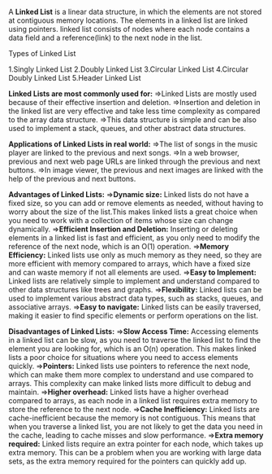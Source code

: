 A **Linked List** is a linear data structure, in which the elements are not stored at contiguous memory locations.
The elements in a linked list are linked using pointers. linked list consists of nodes where each node contains
a data field and a reference(link) to the next node in the list.


Types of Linked List

1.Singly Linked List
2.Doubly Linked List
3.Circular Linked List
4.Circular Doubly Linked List
5.Header Linked List

__Linked Lists are most commonly used for:__
=>Linked Lists are mostly used because of their effective insertion and deletion. 
=>Insertion and deletion in the linked list are very effective and take less time complexity as compared to
  the array data structure. 
=>This data structure is simple and can be also used to implement a stack, queues, and other abstract data structures.  

__Applications of Linked Lists in real world:__
=>The list of songs in the music player are linked to the previous and next songs. 
=>In a web browser, previous and next web page URLs are linked through the previous and next buttons.
=>In image viewer, the previous and next images are linked with the help of the previous and next buttons.

__Advantages of Linked Lists:__
=>**Dynamic size:** Linked lists do not have a fixed size, so you can add or remove elements as needed, without having to worry 
  about the size of the list.This makes linked lists a great choice when you need to work with a collection of items whose size 
  can change dynamically.
=>**Efficient Insertion and Deletion:** Inserting or deleting elements in a linked list is fast and efficient, 
  as you only need to modify the reference of the next node, which is an O(1) operation.
=>**Memory Efficiency:** Linked lists use only as much memory as they need, so they are more efficient with memory
  compared to arrays, which have a fixed size and can waste memory if not all elements are used.
=>**Easy to Implement:** Linked lists are relatively simple to implement and understand compared to other 
  data structures like trees and graphs.
=>**Flexibility:** Linked lists can be used to implement various abstract data types, such as stacks, queues,
  and associative arrays.
=>**Easy to navigate:** Linked lists can be easily traversed, making it easier to find specific elements or perform
  operations on the list.

__Disadvantages of Linked Lists:__
=>**Slow Access Time:** Accessing elements in a linked list can be slow, as you need to traverse the linked list to 
  find the element you are looking for, which is an O(n) operation. This makes linked lists a poor choice for situations
  where you need to access elements quickly.
=>**Pointers:** Linked lists use pointers to reference the next node, which can make them more complex to understand and
  use compared to arrays. This complexity can make linked lists more difficult to debug and maintain.
=>**Higher overhead:** Linked lists have a higher overhead compared to arrays, as each node in a linked list requires 
  extra memory to store the reference to the next node.
=>**Cache Inefficiency:** Linked lists are cache-inefficient because the memory is not contiguous. This means that when you 
  traverse a linked list, you are not likely to get the data you need in the cache, leading to cache misses and slow performance.
=>**Extra memory required:** Linked lists require an extra pointer for each node, which takes up extra memory. 
  This can be a problem when you are working with large data sets, as the extra memory required for the pointers can quickly add up.

